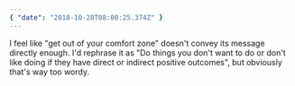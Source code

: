 ```yaml
---
{ "date": "2018-10-28T08:00:25.374Z" }
---
```


I feel like "get out of your comfort zone" doesn't convey its message directly
enough. I'd rephrase it as "Do things you don't want to do or don't like doing
if they have direct or indirect positive outcomes", but obviously that's way too
wordy.
